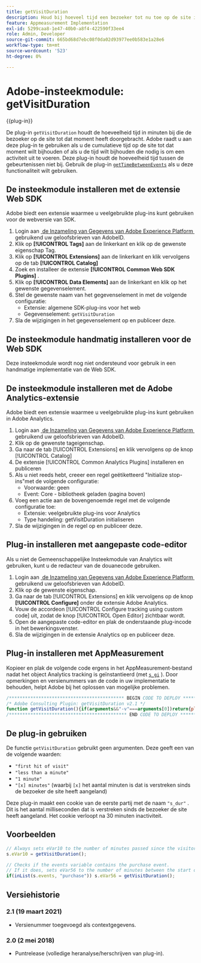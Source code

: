 ```yaml
---
title: getVisitDuration
description: Houd bij hoeveel tijd een bezoeker tot nu toe op de site is geweest.
feature: Appmeasurement Implementation
exl-id: 5299caa8-1e47-40b0-a8f4-422590f33ee4
role: Admin, Developer
source-git-commit: 665bd68d7ebc08f0da02d93977ee0b583e1a28e6
workflow-type: tm+mt
source-wordcount: '523'
ht-degree: 0%

---
```


# Adobe-insteekmodule: getVisitDuration

{{plug-in}}

De plug-in `getVisitDuration` houdt de hoeveelheid tijd in minuten bij die de bezoeker op de site tot dat moment heeft doorgebracht. Adobe raadt u aan deze plug-in te gebruiken als u de cumulatieve tijd op de site tot dat moment wilt bijhouden of als u de tijd wilt bijhouden die nodig is om een activiteit uit te voeren. Deze plug-in houdt de hoeveelheid tijd tussen de gebeurtenissen niet bij. Gebruik de plug-in [`getTimeBetweenEvents`](gettimebetweenevents.md) als u deze functionaliteit wilt gebruiken.

## De insteekmodule installeren met de extensie Web SDK

Adobe biedt een extensie waarmee u veelgebruikte plug-ins kunt gebruiken voor de webversie van SDK.

1. Login aan [&#x200B; de Inzameling van Gegevens van Adobe Experience Platform &#x200B;](https://experience.adobe.com/data-collection) gebruikend uw geloofsbrieven van AdobeID.
1. Klik op **[!UICONTROL Tags]** aan de linkerkant en klik op de gewenste eigenschap Tag.
1. Klik op **[!UICONTROL Extensions]** aan de linkerkant en klik vervolgens op de tab **[!UICONTROL Catalog]**
1. Zoek en installeer de extensie **[!UICONTROL Common Web SDK Plugins]** .
1. Klik op **[!UICONTROL Data Elements]** aan de linkerkant en klik op het gewenste gegevenselement.
1. Stel de gewenste naam van het gegevenselement in met de volgende configuratie:
   * Extensie: algemene SDK-plug-ins voor het web
   * Gegevenselement: `getVisitDuration`
1. Sla de wijzigingen in het gegevenselement op en publiceer deze.

## De insteekmodule handmatig installeren voor de Web SDK

Deze insteekmodule wordt nog niet ondersteund voor gebruik in een handmatige implementatie van de Web SDK.

## De insteekmodule installeren met de Adobe Analytics-extensie

Adobe biedt een extensie waarmee u veelgebruikte plug-ins kunt gebruiken in Adobe Analytics.

1. Login aan [&#x200B; de Inzameling van Gegevens van Adobe Experience Platform &#x200B;](https://experience.adobe.com/data-collection) gebruikend uw geloofsbrieven van AdobeID.
1. Klik op de gewenste tageigenschap.
1. Ga naar de tab [!UICONTROL Extensions] en klik vervolgens op de knop [!UICONTROL Catalog]
1. De extensie [!UICONTROL Common Analytics Plugins] installeren en publiceren
1. Als u niet reeds hebt, creeer een regel geëtiketteerd &quot;Initialize stop-ins&quot;met de volgende configuratie:
   * Voorwaarde: geen
   * Event: Core - bibliotheek geladen (pagina boven)
1. Voeg een actie aan de bovengenoemde regel met de volgende configuratie toe:
   * Extensie: veelgebruikte plug-ins voor Analytics
   * Type handeling: getVisitDuration initialiseren
1. Sla de wijzigingen in de regel op en publiceer deze.

## Plug-in installeren met aangepaste code-editor

Als u niet de Gemeenschappelijke Insteekmodule van Analytics wilt gebruiken, kunt u de redacteur van de douanecode gebruiken.

1. Login aan [&#x200B; de Inzameling van Gegevens van Adobe Experience Platform &#x200B;](https://experience.adobe.com/data-collection) gebruikend uw geloofsbrieven van AdobeID.
1. Klik op de gewenste eigenschap.
1. Ga naar de tab [!UICONTROL Extensions] en klik vervolgens op de knop **[!UICONTROL Configure]** onder de extensie Adobe Analytics.
1. Vouw de accordeon [!UICONTROL Configure tracking using custom code] uit, zodat de knop [!UICONTROL Open Editor] zichtbaar wordt.
1. Open de aangepaste code-editor en plak de onderstaande plug-incode in het bewerkingsvenster.
1. Sla de wijzigingen in de extensie Analytics op en publiceer deze.

## Plug-in installeren met AppMeasurement

Kopieer en plak de volgende code ergens in het AppMeasurement-bestand nadat het object Analytics tracking is geïnstantieerd (met [`s_gi`](../functions/s-gi.md) ). Door opmerkingen en versienummers van de code in uw implementatie te behouden, helpt Adobe bij het oplossen van mogelijke problemen.

```js
/******************************************* BEGIN CODE TO DEPLOY *******************************************/
/* Adobe Consulting Plugin: getVisitDuration v2.1 */
function getVisitDuration(){if(arguments&&"-v"===arguments[0])return{plugin:"getVisitDuration",version:"2.1"};var d=function(){if("undefined"!==typeof window.s_c_il)for(var c=0,b;c<window.s_c_il.length;c++)if(b=window.s_c_il[c],b._c&&"s_c"===b._c)return b}();"undefined"!==typeof d&&(d.contextData.getVisitDuration="2.1");window.cookieWrite=window.cookieWrite||function(c,b,f){if("string"===typeof c){var h=window.location.hostname,a=window.location.hostname.split(".").length-1;if(h&&!/^[0-9.]+$/.test(h)){a=2<a?a:2;var e=h.lastIndexOf(".");if(0<=e){for(;0<=e&&1<a;)e=h.lastIndexOf(".",e-1),a--;e=0<e?h.substring(e):h}}g=e;b="undefined"!==typeof b?""+b:"";if(f||""===b)if(""===b&&(f=-60),"number"===typeof f){var d=new Date;d.setTime(d.getTime()+6E4*f)}else d=f;return c&&(document.cookie=encodeURIComponent(c)+"="+encodeURIComponent(b)+"; path=/;"+(f?" expires="+d.toUTCString()+";":"")+(g?" domain="+g+";":""),"undefined"!==typeof cookieRead)?cookieRead(c)===b:!1}};window.cookieRead=window.cookieRead||function(c){if("string"===typeof c)c=encodeURIComponent(c);else return"";var b=" "+document.cookie,a=b.indexOf(" "+c+"="),d=0>a?a:b.indexOf(";",a);return(c=0>a?"":decodeURIComponent(b.substring(a+2+c.length,0>d?b.length:d)))?c:""};d=(new Date).getTime();var k=cookieRead("s_dur"),a=0;if(isNaN(k)||18E5<d-k)k=d;a=d-k;cookieWrite("s_dur",k+"",30);if(0===a)return"first hit of visit";a=Math.floor(a/6E4);return 0===a?"less than a minute":1===a?"1 minute":a+" minutes"};
/******************************************** END CODE TO DEPLOY ********************************************/
```

## De plug-in gebruiken

De functie `getVisitDuration` gebruikt geen argumenten. Deze geeft een van de volgende waarden:

* `"first hit of visit"`
* `"less than a minute"`
* `"1 minute"`
* `"[x] minutes"` (waarbij `[x]` het aantal minuten is dat is verstreken sinds de bezoeker de site heeft aangeland)

Deze plug-in maakt een cookie van de eerste partij met de naam `"s_dur"` . Dit is het aantal milliseconden dat is verstreken sinds de bezoeker de site heeft aangeland. Het cookie verloopt na 30 minuten inactiviteit.

## Voorbeelden

```js
// Always sets eVar10 to the number of minutes passed since the visitor first landed on the site
s.eVar10 = getVisitDuration();

// Checks if the events variable contains the purchase event.
// If it does, sets eVar56 to the number of minutes between the start of the visit and the time of purchase
if(inList(s.events, "purchase")) s.eVar56 = getVisitDuration();
```

## Versiehistorie

### 2.1 (19 maart 2021)

* Versienummer toegevoegd als contextgegevens.

### 2.0 (2 mei 2018)

* Puntrelease (volledige heranalyse/herschrijven van plug-in).

